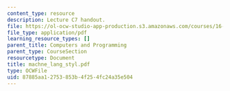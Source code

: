 ```yaml
---
content_type: resource
description: Lecture C7 handout.
file: https://ol-ocw-studio-app-production.s3.amazonaws.com/courses/16-01-unified-engineering-i-ii-iii-iv-fall-2005-spring-2006/87885aa12753853b4f254fc24a35e504_machne_lang_styl.pdf
file_type: application/pdf
learning_resource_types: []
parent_title: Computers and Programming
parent_type: CourseSection
resourcetype: Document
title: machne_lang_styl.pdf
type: OCWFile
uid: 87885aa1-2753-853b-4f25-4fc24a35e504
---
```

